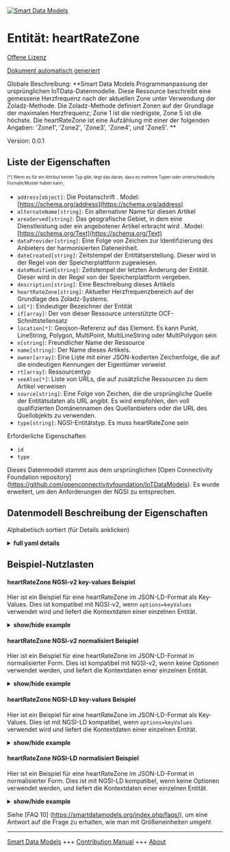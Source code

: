 <!-- 10-Header -->  
[![Smart Data Models](https://smartdatamodels.org/wp-content/uploads/2022/01/SmartDataModels_logo.png "Logo")](https://smartdatamodels.org)  
Entität: heartRateZone  
======================<!-- /10-Header -->  
<!-- 15-License -->  
[Offene Lizenz](https://github.com/smart-data-models//dataModel.OCF/blob/master/heartRateZone/LICENSE.md)  
[Dokument automatisch generiert](https://docs.google.com/presentation/d/e/2PACX-1vTs-Ng5dIAwkg91oTTUdt8ua7woBXhPnwavZ0FxgR8BsAI_Ek3C5q97Nd94HS8KhP-r_quD4H0fgyt3/pub?start=false&loop=false&delayms=3000#slide=id.gb715ace035_0_60)  
<!-- /15-License -->  
<!-- 20-Description -->  
Globale Beschreibung: **Smart Data Models Programmanpassung der ursprünglichen IoTData-Datenmodelle. Diese Ressource beschreibt eine gemessene Herzfrequenz nach der aktuellen Zone unter Verwendung der Zoladz-Methode. Die Zoladz-Methode definiert Zonen auf der Grundlage der maximalen Herzfrequenz; Zone 1 ist die niedrigste, Zone 5 ist die höchste. Die heartRateZone ist eine Aufzählung mit einer der folgenden Angaben: 'Zone1', 'Zone2', 'Zone3', 'Zone4', und 'Zone5'. **  
Version: 0.0.1  
<!-- /20-Description -->  
<!-- 30-PropertiesList -->  

## Liste der Eigenschaften  

<sup><sub>[*] Wenn es für ein Attribut keinen Typ gibt, liegt das daran, dass es mehrere Typen oder unterschiedliche Formate/Muster haben kann</sub></sup>.  
- `address[object]`: Die Postanschrift  . Model: [https://schema.org/address](https://schema.org/address)- `alternateName[string]`: Ein alternativer Name für diesen Artikel  - `areaServed[string]`: Das geografische Gebiet, in dem eine Dienstleistung oder ein angebotener Artikel erbracht wird  . Model: [https://schema.org/Text](https://schema.org/Text)- `dataProvider[string]`: Eine Folge von Zeichen zur Identifizierung des Anbieters der harmonisierten Dateneinheit.  - `dateCreated[string]`: Zeitstempel der Entitätserstellung. Dieser wird in der Regel von der Speicherplattform zugewiesen.  - `dateModified[string]`: Zeitstempel der letzten Änderung der Entität. Dieser wird in der Regel von der Speicherplattform vergeben.  - `description[string]`: Eine Beschreibung dieses Artikels  - `heartRateZone[string]`: Aktueller Herzfrequenzbereich auf der Grundlage des Zoladz-Systems.  - `id[*]`: Eindeutiger Bezeichner der Entität  - `if[array]`: Der von dieser Ressource unterstützte OCF-Schnittstellensatz  - `location[*]`: Geojson-Referenz auf das Element. Es kann Punkt, LineString, Polygon, MultiPoint, MultiLineString oder MultiPolygon sein  - `n[string]`: Freundlicher Name der Ressource  - `name[string]`: Der Name dieses Artikels.  - `owner[array]`: Eine Liste mit einer JSON-kodierten Zeichenfolge, die auf die eindeutigen Kennungen der Eigentümer verweist  - `rt[array]`: Ressourcentyp  - `seeAlso[*]`: Liste von URLs, die auf zusätzliche Ressourcen zu dem Artikel verweisen  - `source[string]`: Eine Folge von Zeichen, die die ursprüngliche Quelle der Entitätsdaten als URL angibt. Es wird empfohlen, den voll qualifizierten Domänennamen des Quellanbieters oder die URL des Quellobjekts zu verwenden.  - `type[string]`: NGSI-Entitätstyp. Es muss heartRateZone sein  <!-- /30-PropertiesList -->  
<!-- 35-RequiredProperties -->  
Erforderliche Eigenschaften  
- `id`  - `type`  <!-- /35-RequiredProperties -->  
<!-- 40-RequiredProperties -->  
Dieses Datenmodell stammt aus dem ursprünglichen [Open Connectivity Foundation repository] (https://github.com/openconnectivityfoundation/IoTDataModels). Es wurde erweitert, um den Anforderungen der NGSI zu entsprechen.  
<!-- /40-RequiredProperties -->  
<!-- 50-DataModelHeader -->  
## Datenmodell Beschreibung der Eigenschaften  
Alphabetisch sortiert (für Details anklicken)  
<!-- /50-DataModelHeader -->  
<!-- 60-ModelYaml -->  
<details><summary><strong>full yaml details</strong></summary>    
```yaml  
heartRateZone:    
  description: 'Smart Data Models Program adaptation of the original IoTData data Models. This Resource describes a measured heart rate by the current Zone using the Zoladz method. The Zoladz method defines Zones based on maximum heart rate; Zone 1 is the lowest, Zone 5 is the highest. The heartRateZone is an enumeration containing one of: ''Zone1'', ''Zone2'', ''Zone3'', ''Zone4'', and ''Zone5''. '    
  properties:    
    address:    
      description: 'The mailing address'    
      properties:    
        addressCountry:    
          description: 'Property. The country. For example, Spain. Model:''https://schema.org/addressCountry'''    
          type: string    
        addressLocality:    
          description: 'Property. The locality in which the street address is, and which is in the region. Model:''https://schema.org/addressLocality'''    
          type: string    
        addressRegion:    
          description: 'Property. The region in which the locality is, and which is in the country. Model:''https://schema.org/addressRegion'''    
          type: string    
        postOfficeBoxNumber:    
          description: 'Property. The post office box number for PO box addresses. For example, 03578. Model:''https://schema.org/postOfficeBoxNumber'''    
          type: string    
        postalCode:    
          description: 'Property. The postal code. For example, 24004. Model:''https://schema.org/https://schema.org/postalCode'''    
          type: string    
        streetAddress:    
          description: 'Property. The street address. Model:''https://schema.org/streetAddress'''    
          type: string    
      type: object    
      x-ngsi:    
        model: https://schema.org/address    
        type: Property    
    alternateName:    
      description: 'An alternative name for this item'    
      type: string    
      x-ngsi:    
        type: Property    
    areaServed:    
      description: 'The geographic area where a service or offered item is provided'    
      type: string    
      x-ngsi:    
        model: https://schema.org/Text    
        type: Property    
    dataProvider:    
      description: 'A sequence of characters identifying the provider of the harmonised data entity.'    
      type: string    
      x-ngsi:    
        type: Property    
    dateCreated:    
      description: 'Entity creation timestamp. This will usually be allocated by the storage platform.'    
      format: date-time    
      type: string    
      x-ngsi:    
        type: Property    
    dateModified:    
      description: 'Timestamp of the last modification of the entity. This will usually be allocated by the storage platform.'    
      format: date-time    
      type: string    
      x-ngsi:    
        type: Property    
    description:    
      description: 'A description of this item'    
      type: string    
      x-ngsi:    
        type: Property    
    heartRateZone:    
      description: 'Current heart rate zone based on the Zoladz system.'    
      enum:    
        - Zone1    
        - Zone2    
        - Zone3    
        - Zone4    
        - Zone5    
      readOnly: true    
      type: string    
      x-ngsi:    
        type: Property    
    id:    
      anyOf: &heartratezone_-_properties_-_owner_-_items_-_anyof    
        - description: 'Property. Identifier format of any NGSI entity'    
          maxLength: 256    
          minLength: 1    
          pattern: ^[\w\-\.\{\}\$\+\*\[\]`|~^@!,:\\]+$    
          type: string    
        - description: 'Property. Identifier format of any NGSI entity'    
          format: uri    
          type: string    
      description: 'Unique identifier of the entity'    
      x-ngsi:    
        type: Property    
    if:    
      description: 'The OCF Interface set supported by this Resource'    
      items:    
        enum:    
          - oic.if.s    
          - oic.if.baseline    
        maxLength: 64    
        type: string    
      minItems: 1    
      readOnly: true    
      type: array    
      uniqueItems: true    
      x-ngsi:    
        type: Property    
    location:    
      description: 'Geojson reference to the item. It can be Point, LineString, Polygon, MultiPoint, MultiLineString or MultiPolygon'    
      oneOf:    
        - description: 'GeoProperty. Geojson reference to the item. Point'    
          properties:    
            bbox:    
              items:    
                type: number    
              minItems: 4    
              type: array    
            coordinates:    
              items:    
                type: number    
              minItems: 2    
              type: array    
            type:    
              enum:    
                - Point    
              type: string    
          required:    
            - type    
            - coordinates    
          title: 'GeoJSON Point'    
          type: object    
        - description: 'GeoProperty. Geojson reference to the item. LineString'    
          properties:    
            bbox:    
              items:    
                type: number    
              minItems: 4    
              type: array    
            coordinates:    
              items:    
                items:    
                  type: number    
                minItems: 2    
                type: array    
              minItems: 2    
              type: array    
            type:    
              enum:    
                - LineString    
              type: string    
          required:    
            - type    
            - coordinates    
          title: 'GeoJSON LineString'    
          type: object    
        - description: 'GeoProperty. Geojson reference to the item. Polygon'    
          properties:    
            bbox:    
              items:    
                type: number    
              minItems: 4    
              type: array    
            coordinates:    
              items:    
                items:    
                  items:    
                    type: number    
                  minItems: 2    
                  type: array    
                minItems: 4    
                type: array    
              type: array    
            type:    
              enum:    
                - Polygon    
              type: string    
          required:    
            - type    
            - coordinates    
          title: 'GeoJSON Polygon'    
          type: object    
        - description: 'GeoProperty. Geojson reference to the item. MultiPoint'    
          properties:    
            bbox:    
              items:    
                type: number    
              minItems: 4    
              type: array    
            coordinates:    
              items:    
                items:    
                  type: number    
                minItems: 2    
                type: array    
              type: array    
            type:    
              enum:    
                - MultiPoint    
              type: string    
          required:    
            - type    
            - coordinates    
          title: 'GeoJSON MultiPoint'    
          type: object    
        - description: 'GeoProperty. Geojson reference to the item. MultiLineString'    
          properties:    
            bbox:    
              items:    
                type: number    
              minItems: 4    
              type: array    
            coordinates:    
              items:    
                items:    
                  items:    
                    type: number    
                  minItems: 2    
                  type: array    
                minItems: 2    
                type: array    
              type: array    
            type:    
              enum:    
                - MultiLineString    
              type: string    
          required:    
            - type    
            - coordinates    
          title: 'GeoJSON MultiLineString'    
          type: object    
        - description: 'GeoProperty. Geojson reference to the item. MultiLineString'    
          properties:    
            bbox:    
              items:    
                type: number    
              minItems: 4    
              type: array    
            coordinates:    
              items:    
                items:    
                  items:    
                    items:    
                      type: number    
                    minItems: 2    
                    type: array    
                  minItems: 4    
                  type: array    
                type: array    
              type: array    
            type:    
              enum:    
                - MultiPolygon    
              type: string    
          required:    
            - type    
            - coordinates    
          title: 'GeoJSON MultiPolygon'    
          type: object    
      x-ngsi:    
        type: GeoProperty    
    n:    
      description: 'Friendly name of the Resource'    
      maxLength: 64    
      readOnly: true    
      type: string    
      x-ngsi:    
        type: Property    
    name:    
      description: 'The name of this item.'    
      type: string    
      x-ngsi:    
        type: Property    
    owner:    
      description: 'A List containing a JSON encoded sequence of characters referencing the unique Ids of the owner(s)'    
      items:    
        anyOf: *heartratezone_-_properties_-_owner_-_items_-_anyof    
        description: 'Property. Unique identifier of the entity'    
      type: array    
      x-ngsi:    
        type: Property    
    rt:    
      description: 'Resource Type'    
      items:    
        enum:    
          - oic.r.sensor.heart.zone    
        maxLength: 64    
        type: string    
      minItems: 1    
      readOnly: true    
      type: array    
      uniqueItems: true    
      x-ngsi:    
        type: Property    
    seeAlso:    
      description: 'list of uri pointing to additional resources about the item'    
      oneOf:    
        - items:    
            format: uri    
            type: string    
          minItems: 1    
          type: array    
        - format: uri    
          type: string    
      x-ngsi:    
        type: Property    
    source:    
      description: 'A sequence of characters giving the original source of the entity data as a URL. Recommended to be the fully qualified domain name of the source provider, or the URL to the source object.'    
      type: string    
      x-ngsi:    
        type: Property    
    type:    
      description: 'NGSI entity type. It has to be heartRateZone'    
      enum:    
        - heartRateZone    
      type: string    
      x-ngsi:    
        type: Property    
  required:    
    - id    
    - type    
  type: object    
  x-derived-from: https://github.com/OpenInterConnect/IoTDataModels/blob/master/heartRateZoneResURI.swagger.json    
  x-disclaimer: 'Redistribution and use in source and binary forms, with or without modification, are permitted  provided that the license conditions are met. Copyleft (c) 2021 Contributors to Smart Data Models Program'    
  x-license-url: https://github.com/smart-data-models/dataModel.OCF/blob/master/heartRateZone/LICENSE.md    
  x-model-schema: https://smart-data-models.github.io/dataModel.IoTDataModels/heartRateZone/schema.json    
  x-model-tags: OCF    
  x-version: 0.0.1    
```  
</details>    
<!-- /60-ModelYaml -->  
<!-- 70-MiddleNotes -->  
<!-- /70-MiddleNotes -->  
<!-- 80-Examples -->  
## Beispiel-Nutzlasten  
#### heartRateZone NGSI-v2 key-values Beispiel  
Hier ist ein Beispiel für eine heartRateZone im JSON-LD-Format als Key-Values. Dies ist kompatibel mit NGSI-v2, wenn `options=keyValues` verwendet wird und liefert die Kontextdaten einer einzelnen Entität.  
<details><summary><strong>show/hide example</strong></summary>    
```json  
{  
  "id": "urn:ngsi-ld:heartRateZone:id:UZVJ:22985409",  
  "dateCreated": "1979-03-05T13:38:17Z",  
  "dateModified": "2018-12-08T03:09:47Z",  
  "source": "Property responsibility heart buy history tree local. Economic wife easy able. Experience create condition or story.",  
  "name": "Ever message major so goal. Of size them determine.",  
  "alternateName": "Among appear far result. Tree force chance reach author inside certain. Meeting guess forward knowledge central feeling sense culture.",  
  "description": "Few nice prepare read process. Who particular relationship serious quickly hear crime effort.",  
  "dataProvider": "Explain you avoid property provide buy. Agreement seem political learn understand new argue.",  
  "owner": [  
    "urn:ngsi-ld:heartRateZone:items:VDWX:92609296",  
    "urn:ngsi-ld:heartRateZone:items:TPGH:46115386"  
  ],  
  "seeAlso": [  
    "urn:ngsi-ld:heartRateZone:items:EGNT:69353743",  
    "urn:ngsi-ld:heartRateZone:items:CVQC:21023520"  
  ],  
  "location": {  
    "type": "Point",  
    "coordinates": [  
      33.114013,  
      -116.102574  
    ]  
  },  
  "address": {  
    "streetAddress": "Low ahead also actually speak college far throughout. Three pull many seat sea vote our approach. Stay huge hospital along probably kid the machine. Claim opportunity few throughout.",  
    "addressLocality": "Service what others enjoy up response. Western budget model especially. Read few your expert.",  
    "addressRegion": "Not anyone hand accept scene road. Official travel carry back arm happen region.",  
    "addressCountry": "Resource politics garden identify teacher whole. Like information include carry rich middle. Agency western age work board officer establish may.",  
    "postalCode": "Machine right total. Expect wish establish north section rise ask something. So indeed large leg three. Fight themselves man draw machine once good.",  
    "postOfficeBoxNumber": "Drop easy order turn actually. Produce marriage month purpose send."  
  },  
  "areaServed": "Arrive response nothing ahead. Whether east if reflect feeling. Opportunity group special."  
}  
```  
</details>  
#### heartRateZone NGSI-v2 normalisiert Beispiel  
Hier ist ein Beispiel für eine heartRateZone im JSON-LD-Format in normalisierter Form. Dies ist kompatibel mit NGSI-v2, wenn keine Optionen verwendet werden, und liefert die Kontextdaten einer einzelnen Entität.  
<details><summary><strong>show/hide example</strong></summary>    
```json  
{  
  "id": {  
    "type": "string",  
    "value": "urn:ngsi-ld:heartRateZone:id:UZVJ:22985409"  
  },  
  "dateCreated": {  
    "format": "date-time",  
    "type": "string",  
    "value": "1979-03-05T13:38:17Z"  
  },  
  "dateModified": {  
    "format": "date-time",  
    "type": "string",  
    "value": "2018-12-08T03:09:47Z"  
  },  
  "source": {  
    "type": "string",  
    "value": "Property responsibility heart buy history tree local. Economic wife easy able. Experience create condition or story."  
  },  
  "name": {  
    "type": "string",  
    "value": "Ever message major so goal. Of size them determine."  
  },  
  "alternateName": {  
    "type": "string",  
    "value": "Among appear far result. Tree force chance reach author inside certain. Meeting guess forward knowledge central feeling sense culture."  
  },  
  "description": {  
    "type": "string",  
    "value": "Few nice prepare read process. Who particular relationship serious quickly hear crime effort."  
  },  
  "dataProvider": {  
    "type": "string",  
    "value": "Explain you avoid property provide buy. Agreement seem political learn understand new argue."  
  },  
  "owner": {  
    "type": "array",  
    "value": [  
      "urn:ngsi-ld:heartRateZone:items:VDWX:92609296",  
      "urn:ngsi-ld:heartRateZone:items:TPGH:46115386"  
    ]  
  },  
  "seeAlso": {  
    "type": "array",  
    "value": [  
      "urn:ngsi-ld:heartRateZone:items:EGNT:69353743",  
      "urn:ngsi-ld:heartRateZone:items:CVQC:21023520"  
    ]  
  },  
  "location": {  
    "type": "object",  
    "value": {  
      "type": "Point",  
      "coordinates": [  
        33.114013,  
        -116.102574  
      ]  
    }  
  },  
  "address": {  
    "type": "object",  
    "value": {  
      "streetAddress": "Low ahead also actually speak college far throughout. Three pull many seat sea vote our approach. Stay huge hospital along probably kid the machine. Claim opportunity few throughout.",  
      "addressLocality": "Service what others enjoy up response. Western budget model especially. Read few your expert.",  
      "addressRegion": "Not anyone hand accept scene road. Official travel carry back arm happen region.",  
      "addressCountry": "Resource politics garden identify teacher whole. Like information include carry rich middle. Agency western age work board officer establish may.",  
      "postalCode": "Machine right total. Expect wish establish north section rise ask something. So indeed large leg three. Fight themselves man draw machine once good.",  
      "postOfficeBoxNumber": "Drop easy order turn actually. Produce marriage month purpose send."  
    }  
  },  
  "areaServed": {  
    "type": "string",  
    "value": "Arrive response nothing ahead. Whether east if reflect feeling. Opportunity group special."  
  }  
}  
```  
</details>  
#### heartRateZone NGSI-LD key-values Beispiel  
Hier ist ein Beispiel für eine heartRateZone im JSON-LD-Format als Key-Values. Dies ist mit NGSI-LD kompatibel, wenn `options=keyValues` verwendet wird und liefert die Kontextdaten einer einzelnen Entität.  
<details><summary><strong>show/hide example</strong></summary>    
```json  
{  
    "id": "urn:ngsi-ld:heartRateZone:id:UZVJ:22985409",  
    "dateCreated": "1979-03-05T13:38:17Z",  
    "dateModified": "2018-12-08T03:09:47Z",  
    "source": "Property responsibility heart buy history tree local. Economic wife easy able. Experience create condition or story.",  
    "name": "Ever message major so goal. Of size them determine.",  
    "alternateName": "Among appear far result. Tree force chance reach author inside certain. Meeting guess forward knowledge central feeling sense culture.",  
    "description": "Few nice prepare read process. Who particular relationship serious quickly hear crime effort.",  
    "dataProvider": "Explain you avoid property provide buy. Agreement seem political learn understand new argue.",  
    "owner": [  
        "urn:ngsi-ld:heartRateZone:items:VDWX:92609296",  
        "urn:ngsi-ld:heartRateZone:items:TPGH:46115386"  
    ],  
    "seeAlso": [  
        "urn:ngsi-ld:heartRateZone:items:EGNT:69353743",  
        "urn:ngsi-ld:heartRateZone:items:CVQC:21023520"  
    ],  
    "location": {  
        "type": "Point",  
        "coordinates": [  
            33.114013,  
            -116.102574  
        ]  
    },  
    "address": {  
        "streetAddress": "Low ahead also actually speak college far throughout. Three pull many seat sea vote our approach. Stay huge hospital along probably kid the machine. Claim opportunity few throughout.",  
        "addressLocality": "Service what others enjoy up response. Western budget model especially. Read few your expert.",  
        "addressRegion": "Not anyone hand accept scene road. Official travel carry back arm happen region.",  
        "addressCountry": "Resource politics garden identify teacher whole. Like information include carry rich middle. Agency western age work board officer establish may.",  
        "postalCode": "Machine right total. Expect wish establish north section rise ask something. So indeed large leg three. Fight themselves man draw machine once good.",  
        "postOfficeBoxNumber": "Drop easy order turn actually. Produce marriage month purpose send."  
    },  
    "areaServed": "Arrive response nothing ahead. Whether east if reflect feeling. Opportunity group special.",  
    "@context": [  
        "https://smartdatamodels.org/context.jsonld",  
        "https://raw.githubusercontent.com/smart-data-models/dataModel.OCF/master/context.jsonld"  
    ]  
}  
```  
</details>  
#### heartRateZone NGSI-LD normalisiert Beispiel  
Hier ist ein Beispiel für eine heartRateZone im JSON-LD-Format in normalisierter Form. Dies ist mit NGSI-LD kompatibel, wenn keine Optionen verwendet werden, und liefert die Kontextdaten einer einzelnen Entität.  
<details><summary><strong>show/hide example</strong></summary>    
```json  
{  
    "id": "urn:ngsi-ld:heartRateZone:id:CEHZ:58898697",  
    "dateCreated": {  
        "type": "Property",  
        "value": {  
            "@type": "DateTime",  
            "@value": "1991-04-18T21:11:56Z"  
        }  
    },  
    "dateModified": {  
        "type": "Property",  
        "value": {  
            "@type": "DateTime",  
            "@value": "1995-01-26T05:36:04Z"  
        }  
    },  
    "source": {  
        "type": "Property",  
        "value": "Member attorney through allow environmental traditional low. Rate near federal rise always consider good."  
    },  
    "name": {  
        "type": "Property",  
        "value": "Machine create herself dark determine painting suddenly. Drug foot morning her commercial as. Himself court account after stage street establish. Still color technology certain section everything job."  
    },  
    "alternateName": {  
        "type": "Property",  
        "value": "Huge fund oil end card I enter. Professor black action act task follow outside. Message member week general."  
    },  
    "description": {  
        "type": "Property",  
        "value": "Local light product commercial sound. Reduce national lead myself watch."  
    },  
    "dataProvider": {  
        "type": "Property",  
        "value": "Similar far its. Project these sometimes first."  
    },  
    "owner": {  
        "type": "Property",  
        "value": [  
            "urn:ngsi-ld:heartRateZone:items:BPSC:73150514",  
            "urn:ngsi-ld:heartRateZone:items:EFSD:48378576"  
        ]  
    },  
    "seeAlso": {  
        "type": "Property",  
        "value": [  
            "urn:ngsi-ld:heartRateZone:items:WMWA:60306746"  
        ]  
    },  
    "location": {  
        "type": "Property",  
        "value": {  
            "type": "Point",  
            "coordinates": [  
                -5.0300965,  
                -156.656203  
            ]  
        }  
    },  
    "address": {  
        "type": "Property",  
        "value": {  
            "streetAddress": "Collection thus manager customer. Read almost top now I set lose. Including lose war central benefit him others never.",  
            "addressLocality": "Happy child option wall. Mother many environment student score main person. Ready easy sure direction compare project cold.",  
            "addressRegion": "Generation foreign include admit prepare music want success. Nature continue manager back. Quality commercial learn identify full.",  
            "addressCountry": "Lead pick computer expert office pass. Apply reduce old live off sure eat everything.",  
            "postalCode": "Maybe direction future plan. Act address may hour lead. Poor way several.",  
            "postOfficeBoxNumber": "Arrive democratic research thus end ready."  
        }  
    },  
    "areaServed": {  
        "type": "Property",  
        "value": "Blood class media follow author consider. Magazine upon which artist. She power system hundred."  
    },  
    "@context": [  
        "https://smartdatamodels.org/context.jsonld",  
        "https://raw.githubusercontent.com/smart-data-models/dataModel.OCF/master/context.jsonld"  
    ]  
}  
```  
</details><!-- /80-Examples -->  
<!-- 90-FooterNotes -->  
<!-- /90-FooterNotes -->  
<!-- 95-Units -->  
Siehe [FAQ 10] (https://smartdatamodels.org/index.php/faqs/), um eine Antwort auf die Frage zu erhalten, wie man mit Größeneinheiten umgeht  
<!-- /95-Units -->  
<!-- 97-LastFooter -->  
---  
[Smart Data Models](https://smartdatamodels.org) +++ [Contribution Manual](https://bit.ly/contribution_manual) +++ [About](https://bit.ly/Introduction_SDM)<!-- /97-LastFooter -->  
